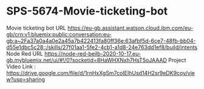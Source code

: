 # SPS-5674-Movie-ticketing-bot
Movie ticketing bot  URL https://eu-gb.assistant.watson.cloud.ibm.com/eu-gb/crn:v1:bluemix:public:conversation:eu-gb:a~2Fa37a0a4a0e2a45a7b422413fa80ff36e:63afbf5d-6ce7-48fb-bb04-d55e1dbc5c28::/skills/27f01aa1-5fe2-4cb1-a1d8-24e763dd1ef8/build/intents
Node Red URL https://node-red-beilb-2020-10-17.eu-gb.mybluemix.net/ui/#!/0?socketid=8HaWHXNxh7HsT5oJAAAD
Project Video Link : https://drive.google.com/file/d/1rnHxXgSm7coIEIhUsd14H2sr9eDK9coy/view?usp=sharing
